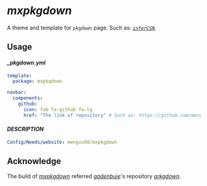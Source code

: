 # ***mxpkgdown***

<!-- badges: start -->

<!-- badges: end -->

A theme and template for `pkgdown` page. Such as: [*`inferCSN`*](https://mengxu98.github.io/inferCSN/).

## Usage

#### *\_pkgdown.yml*

``` yaml
template:
  package: mxpkgdown

navbar:
  components:
    github:
      icon: fab fa-github fa-lg
      href: "The link of repository" # Such as: https://github.com/mengxu98/inferCSN
```

#### *DESCRIPTION*

``` yaml
Config/Needs/website: mengxu98/mxpkgdown
```

## Acknowledge

The build of [*mxpkgdown*](https://github.com/mengxu98/mxpkgdown) referred [*gadenbuie*](https://github.com/gadenbuie)'s repository [*grkgdown*](https://github.com/gadenbuie/grkgdown).
